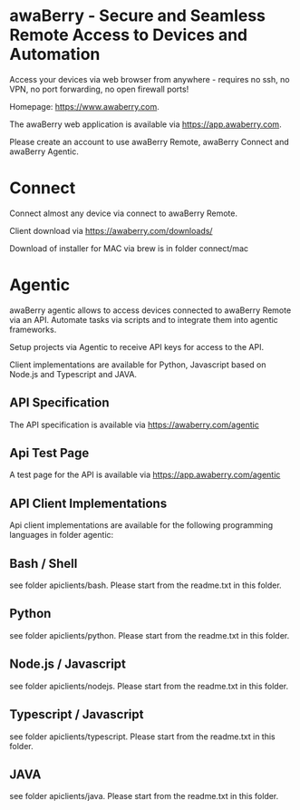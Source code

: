 awaBerry - Secure and Seamless Remote Access to Devices and Automation
=================================

Access your devices via web browser from anywhere - requires no ssh, no VPN, no port forwarding, no open firewall ports!

Homepage: https://www.awaberry.com.

The awaBerry web application is available via https://app.awaberry.com.

Please create an account to use awaBerry Remote, awaBerry Connect and awaBerry Agentic.

Connect
========

Connect almost any device via connect to awaBerry Remote.

Client download via https://awaberry.com/downloads/

Download of installer for MAC via brew is in folder connect/mac


Agentic
========

awaBerry agentic allows to access devices connected to awaBerry Remote via an API.
Automate tasks via scripts and to integrate them into agentic frameworks.

Setup projects via Agentic to receive API keys for access to the API.

Client implementations are available for Python, Javascript based on Node.js and Typescript and JAVA.

API Specification
-----------------
The API specification is available via https://awaberry.com/agentic

Api Test Page
----------------
A test page for the API is available via https://app.awaberry.com/agentic


API Client Implementations
----------------

Api client implementations are available for the following programming languages in folder agentic:

Bash / Shell
----
see folder apiclients/bash.
Please start from the readme.txt in this folder.


Python
----
see folder apiclients/python.
Please start from the readme.txt in this folder.

Node.js / Javascript
----
see folder apiclients/nodejs.
Please start from the readme.txt in this folder.

Typescript / Javascript
----
see folder apiclients/typescript.
Please start from the readme.txt in this folder.

JAVA
----
see folder apiclients/java.
Please start from the readme.txt in this folder.